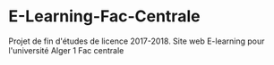 # E-Learning-Fac-Centrale
Projet de fin d'études de licence 2017-2018. Site web E-learning pour l'université Alger 1 Fac centrale
